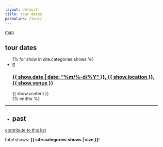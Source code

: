 ```yaml
---
layout: default
title: tour dates
permalink: /tour/
---
```

<p class="help"><a href="/map/">map</a></p>
<h2>tour dates</h2>
<ul class="future-container">
{% for show in site.categories.shows %}
<li class="show">
<a class="anchor" id="{{ show.date | date: "%m%-d%Y" }}" name="{{ show.date | date: "%m%-d%Y" }}" href="#{{ show.date | date: "%m%-d%Y" }}">#</a>
<h3><a href="{{ show.url }}"><span class="date">{{ show.date | date: "%m/%-d/%Y" }}</span>, <span class="location">{{ show.location }}</span>, {{ show.venue }}</a></h3>
{{ show.content }}
</li>
{% endfor %}
</ul>
<hr />
<ul class="past-container">
<li><h2>past</h2></li>
</ul>
<p class="help"><a href="/2022/12/06/show-project">contribute to this list</a></p>
<p>total shows: <b>{{ site.categories.shows | size }}</b>!</p>

<!-- sorts the shows based on date -->
<script src="/assets/js/shows.js" type="text/javascript"></script>
